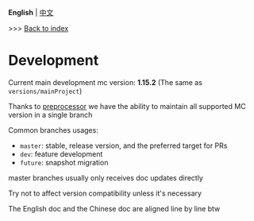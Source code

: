 **English** | [中文](development_cn.md)

\>\>\> [Back to index](readme.md)

# Development

Current main development mc version: **1.15.2** (The same as `versions/mainProject`)

Thanks to [preprocessor](https://github.com/ReplayMod/preprocessor) we have the ability to maintain all supported MC version in a single branch

Common branches usages:

- `master`: stable, release version, and the preferred target for PRs
- `dev`: feature development
- `future`: snapshot migration

master branches usually only receives doc updates directly

Try not to affect version compatibility unless it's necessary

The English doc and the Chinese doc are aligned line by line btw

